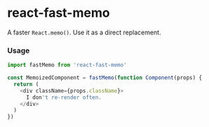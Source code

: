 # react-fast-memo

A faster `React.memo()`. Use it as a direct replacement.

### Usage

```javascript
import fastMemo from 'react-fast-memo'

const MemoizedComponent = fastMemo(function Component(props) {
  return (
    <div className={props.className}>
      I don't re-render often.
    </div>
  )
})
```
